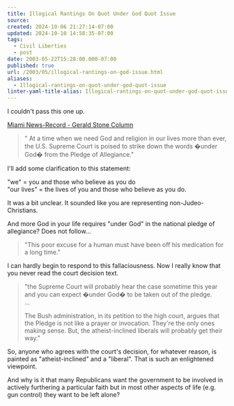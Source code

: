 ```yaml
---
title: Illogical Rantings On Quot Under God Quot Issue
source: 
created: 2024-10-06 21:27:14-07:00
updated: 2024-10-10 14:58:35-07:00
tags:
  - Civil Liberties
  - post
date: 2003-05-22T15:28:00.000-07:00
published: true
url: /2003/05/illogical-rantings-on-god-issue.html
aliases:
  - Illogical-rantings-on-quot-under-god-quot-issue
linter-yaml-title-alias: Illogical-rantings-on-quot-under-god-quot-issue
---
```



I couldn't pass this one up.  
  
[Miami News-Record - Gerald Stone Column](https://www.miaminewsrecord.com/MIAMINEWSRECORD/sites/MIAMINEWSRECORD/0747edition/myarticles806650.asp?P=806650&S=320&PubID=13381 "Miami News-Record - Gerald Stone Column")  
  

>   
> " At a time when we need God and religion in our lives more than ever, the U.S. Supreme Court is poised to strike down the words �under God� from the Pledge of Allegiance."

  
  
I'll add some clarification to this statement:  
  
"we" = you and those who believe as you do  
"our lives" = the lives of you and those who believe as you do.  
  
It was a bit unclear. It sounded like you are representing non-Judeo-Christians.  
  
And more God in your life requires "under God" in the national pledge of allegiance? Does not follow...  
  

>   
> "This poor excuse for a human must have been off his medication for a long time."

  
  
I can hardly begin to respond to this fallaciousness. Now I really know that you never read the court decision text.  
  

>   
> "the Supreme Court will probably hear the case sometime this year and you can expect �under God� to be taken out of the pledge.  
> ...  
>   
> The Bush administration, in its petition to the high court, argues that the Pledge is not like a prayer or invocation. They're the only ones making sense. But, the atheist-inclined liberals will probably get their way."

  
  
So, anyone who agrees with the court's decision, for whatever reason, is painted as "atheist-inclined" and a "liberal". That is such an enlightened viewpoint.  
  
And why is it that many Republicans want the government to be involved in actively furthering a particular faith but in most other aspects of life (e.g. gun control) they want to be left alone?